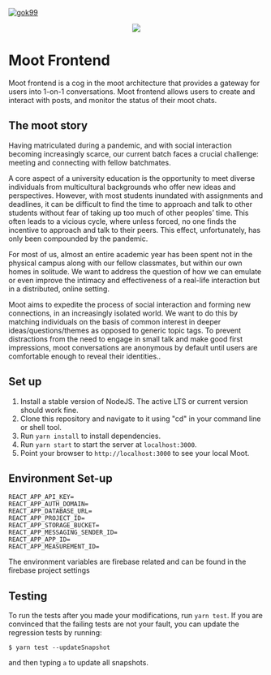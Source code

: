 [![gok99](https://circleci.com/gh/gok99/moot-frontend.svg?style=svg)](<LINK>)

<p align="center">
  <img src="https://lh3.googleusercontent.com/keep-bbsk/AGk0z-MsssfEwTPHJ-o1m-EWVFqpM-QGrWSZh2cMyVvtG-XIG7TYjoIxr1AIU1GmSYZBDoOfdhjsDpz2SPbvG5n1qsJSsC4x1xqPYumStjs=s445" />
</p>

# Moot Frontend

Moot frontend is a cog in the moot architecture that provides a gateway for users into 1-on-1 conversations. Moot frontend allows users to create and interact with posts, and monitor the status of their moot chats.

## The moot story

Having matriculated during a pandemic, and with social interaction becoming increasingly scarce, our current batch faces a crucial challenge: meeting and connecting with fellow batchmates.

A core aspect of a university education is the opportunity to meet diverse individuals from multicultural backgrounds who offer new ideas and perspectives. However, with most students inundated with assignments and deadlines, it can be difficult to find the time to approach and talk to other students without fear of taking up too much of other peoples’ time. This often leads to a vicious cycle, where unless forced, no one finds the incentive to approach and talk to their peers. This effect, unfortunately, has only been compounded by the pandemic.

For most of us, almost an entire academic year has been spent not in the physical campus along with our fellow classmates, but within our own homes in solitude. We want to address the question of how we can emulate or even improve the intimacy and effectiveness of a real-life interaction but in a distributed, online setting.

Moot aims to expedite the process of social interaction and forming new connections, in an increasingly isolated world. We want to do this by matching individuals on the basis of common interest in deeper ideas/questions/themes as opposed to generic topic tags. To prevent distractions from the need to engage in small talk and make good first impressions, moot conversations are anonymous by default until users are comfortable enough to reveal their identities..

## Set up

1. Install a stable version of NodeJS. The active LTS or current version should work fine.
2. Clone this repository and navigate to it using "cd" in your command line or shell tool.
3. Run `yarn install` to install dependencies.
4. Run `yarn start` to start the server at `localhost:3000`.
5. Point your browser to `http://localhost:3000` to see your local Moot.

## Environment Set-up

```
REACT_APP_API_KEY=
REACT_APP_AUTH_DOMAIN=
REACT_APP_DATABASE_URL=
REACT_APP_PROJECT_ID=
REACT_APP_STORAGE_BUCKET=
REACT_APP_MESSAGING_SENDER_ID=
REACT_APP_APP_ID=
REACT_APP_MEASUREMENT_ID=
```
The environment variables are firebase related and can be found in the firebase project settings

## Testing

To run the tests after you made your modifications, run
`yarn test`. If you are convinced that the failing tests are not your fault, you can update the regression tests by running:
``` {.}
$ yarn test --updateSnapshot
```
and then typing `a` to update all snapshots.
